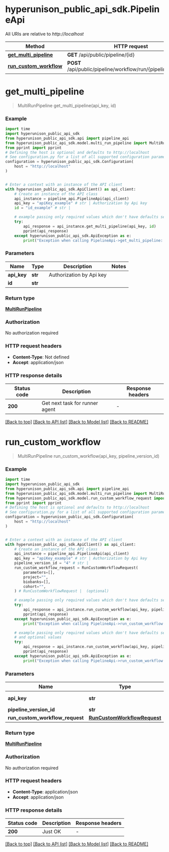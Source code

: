 # hyperunison_public_api_sdk.PipelineApi

All URIs are relative to *http://localhost*

Method | HTTP request | Description
------------- | ------------- | -------------
[**get_multi_pipeline**](PipelineApi.md#get_multi_pipeline) | **GET** /api/public/pipeline/{id} | 
[**run_custom_workflow**](PipelineApi.md#run_custom_workflow) | **POST** /api/public/pipeline/workflow/run/{pipelineVersionId}/ | 


# **get_multi_pipeline**
> MultiRunPipeline get_multi_pipeline(api_key, id)



### Example


```python
import time
import hyperunison_public_api_sdk
from hyperunison_public_api_sdk.api import pipeline_api
from hyperunison_public_api_sdk.model.multi_run_pipeline import MultiRunPipeline
from pprint import pprint
# Defining the host is optional and defaults to http://localhost
# See configuration.py for a list of all supported configuration parameters.
configuration = hyperunison_public_api_sdk.Configuration(
    host = "http://localhost"
)


# Enter a context with an instance of the API client
with hyperunison_public_api_sdk.ApiClient() as api_client:
    # Create an instance of the API class
    api_instance = pipeline_api.PipelineApi(api_client)
    api_key = "apiKey_example" # str | Authorization by Api key
    id = "id_example" # str | 

    # example passing only required values which don't have defaults set
    try:
        api_response = api_instance.get_multi_pipeline(api_key, id)
        pprint(api_response)
    except hyperunison_public_api_sdk.ApiException as e:
        print("Exception when calling PipelineApi->get_multi_pipeline: %s\n" % e)
```


### Parameters

Name | Type | Description  | Notes
------------- | ------------- | ------------- | -------------
 **api_key** | **str**| Authorization by Api key |
 **id** | **str**|  |

### Return type

[**MultiRunPipeline**](MultiRunPipeline.md)

### Authorization

No authorization required

### HTTP request headers

 - **Content-Type**: Not defined
 - **Accept**: application/json


### HTTP response details

| Status code | Description | Response headers |
|-------------|-------------|------------------|
**200** | Get next task for runner agent |  -  |

[[Back to top]](#) [[Back to API list]](../README.md#documentation-for-api-endpoints) [[Back to Model list]](../README.md#documentation-for-models) [[Back to README]](../README.md)

# **run_custom_workflow**
> MultiRunPipeline run_custom_workflow(api_key, pipeline_version_id)



### Example


```python
import time
import hyperunison_public_api_sdk
from hyperunison_public_api_sdk.api import pipeline_api
from hyperunison_public_api_sdk.model.multi_run_pipeline import MultiRunPipeline
from hyperunison_public_api_sdk.model.run_custom_workflow_request import RunCustomWorkflowRequest
from pprint import pprint
# Defining the host is optional and defaults to http://localhost
# See configuration.py for a list of all supported configuration parameters.
configuration = hyperunison_public_api_sdk.Configuration(
    host = "http://localhost"
)


# Enter a context with an instance of the API client
with hyperunison_public_api_sdk.ApiClient() as api_client:
    # Create an instance of the API class
    api_instance = pipeline_api.PipelineApi(api_client)
    api_key = "apiKey_example" # str | Authorization by Api key
    pipeline_version_id = "4" # str | 
    run_custom_workflow_request = RunCustomWorkflowRequest(
        parameters=[],
        project="",
        biobanks=[],
        cohort="",
    ) # RunCustomWorkflowRequest |  (optional)

    # example passing only required values which don't have defaults set
    try:
        api_response = api_instance.run_custom_workflow(api_key, pipeline_version_id)
        pprint(api_response)
    except hyperunison_public_api_sdk.ApiException as e:
        print("Exception when calling PipelineApi->run_custom_workflow: %s\n" % e)

    # example passing only required values which don't have defaults set
    # and optional values
    try:
        api_response = api_instance.run_custom_workflow(api_key, pipeline_version_id, run_custom_workflow_request=run_custom_workflow_request)
        pprint(api_response)
    except hyperunison_public_api_sdk.ApiException as e:
        print("Exception when calling PipelineApi->run_custom_workflow: %s\n" % e)
```


### Parameters

Name | Type | Description  | Notes
------------- | ------------- | ------------- | -------------
 **api_key** | **str**| Authorization by Api key |
 **pipeline_version_id** | **str**|  |
 **run_custom_workflow_request** | [**RunCustomWorkflowRequest**](RunCustomWorkflowRequest.md)|  | [optional]

### Return type

[**MultiRunPipeline**](MultiRunPipeline.md)

### Authorization

No authorization required

### HTTP request headers

 - **Content-Type**: application/json
 - **Accept**: application/json


### HTTP response details

| Status code | Description | Response headers |
|-------------|-------------|------------------|
**200** | Just OK |  -  |

[[Back to top]](#) [[Back to API list]](../README.md#documentation-for-api-endpoints) [[Back to Model list]](../README.md#documentation-for-models) [[Back to README]](../README.md)

